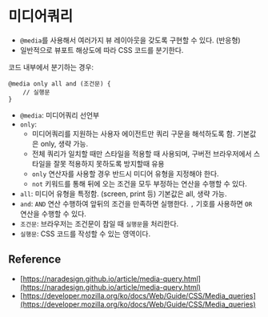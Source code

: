 # 미디어쿼리

- `@media`를 사용해서 여러가지 뷰 레이아웃을 갖도록 구현할 수 있다. (반응형)
-  일반적으로 뷰포트 해상도에 따라 CSS 코드를 분기한다.

코드 내부에서 분기하는 경우:
     
```
@media only all and (조건문) {
    // 실행문
}
```

- `@media`: 미디어쿼리 선언부
- `only`: 
    - 미디어쿼리를 지원하는 사용자 에이전트만 쿼리 구문을 해석하도록 함. 기본값은 only, 생략 가능.
    - 전체 쿼리가 일치할 때만 스타일을 적용할 때 사용되며, 구버전 브라우저에서 스타일을 잘못 적용하지 못하도록 방지할때 유용
    - `only` 연산자를 사용할 경우 반드시 미디어 유형을 지정해야 한다.
    - `not` 키워드를 통해 뒤에 오는 조건을 모두 부정하는 연산을 수행할 수 있다.
- `all`: 미디어 유형을 특정함. (screen, print 등) 기본값은 all, 생략 가능.
- `and`: `AND` 연산 수행하여 앞뒤의 조건을 만족하면 실행한다. `,` 기호를 사용하면 `OR` 연산을 수행할 수 있다.
- `조건문`: 브라우저는 조건문이 참일 때 `실행문`을 처리한다.
- `실행문`: CSS 코드를 작성할 수 있는 영역이다.

## Reference

- [https://naradesign.github.io/article/media-query.html](https://naradesign.github.io/article/media-query.html)
- [https://developer.mozilla.org/ko/docs/Web/Guide/CSS/Media_queries](https://developer.mozilla.org/ko/docs/Web/Guide/CSS/Media_queries)
